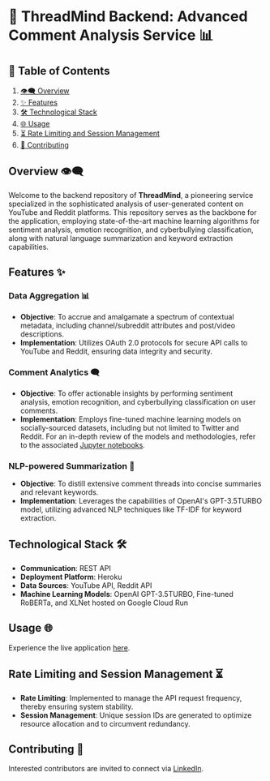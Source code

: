 # 🧠 ThreadMind Backend: Advanced Comment Analysis Service 📊

## 📌 Table of Contents
1. [👁‍🗨 Overview](#overview)
2. [✨ Features](#features)
3. [🛠 Technological Stack](#technological-stack)
4. [🌐 Usage](#try-now)
5. [⏳ Rate Limiting and Session Management](#rate-limiting-and-session-management⏳)
6. [🤝 Contributing](#contributing)

## Overview 👁‍🗨 

Welcome to the backend repository of **ThreadMind**, a pioneering service specialized in the sophisticated analysis of user-generated content on YouTube and Reddit platforms. This repository serves as the backbone for the application, employing state-of-the-art machine learning algorithms for sentiment analysis, emotion recognition, and cyberbullying classification, along with natural language summarization and keyword extraction capabilities.

## Features ✨ 

### Data Aggregation 📊 
- **Objective**: To accrue and amalgamate a spectrum of contextual metadata, including channel/subreddit attributes and post/video descriptions.
- **Implementation**: Utilizes OAuth 2.0 protocols for secure API calls to YouTube and Reddit, ensuring data integrity and security.

### Comment Analytics 🗨️ 
- **Objective**: To offer actionable insights by performing sentiment analysis, emotion recognition, and cyberbullying classification on user comments.
- **Implementation**: Employs fine-tuned machine learning models on socially-sourced datasets, including but not limited to Twitter and Reddit. For an in-depth review of the models and methodologies, refer to the associated [Jupyter notebooks](https://github.com/farneet24/Pre-trained-Models.git).

### NLP-powered Summarization 📝 
- **Objective**: To distill extensive comment threads into concise summaries and relevant keywords.
- **Implementation**: Leverages the capabilities of OpenAI's GPT-3.5TURBO model, utilizing advanced NLP techniques like TF-IDF for keyword extraction.

## Technological Stack 🛠 

- **Communication**: REST API
- **Deployment Platform**: Heroku
- **Data Sources**: YouTube API, Reddit API
- **Machine Learning Models**: OpenAI GPT-3.5TURBO, Fine-tuned RoBERTa, and XLNet hosted on Google Cloud Run

## Usage 🌐 

Experience the live application [here](https://thread-mind.vercel.app/).

## Rate Limiting and Session Management ⏳ 

- **Rate Limiting**: Implemented to manage the API request frequency, thereby ensuring system stability.
- **Session Management**: Unique session IDs are generated to optimize resource allocation and to circumvent redundancy.

## Contributing 🤝 

Interested contributors are invited to connect via [LinkedIn](https://www.linkedin.com/in/farneet-singh-6b155b208/).

